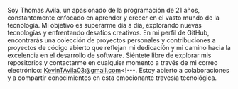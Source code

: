 
Soy Thomas Avila, un apasionado de la programación de 21 años, constantemente enfocado en aprender y crecer en el vasto mundo de la tecnología. Mi objetivo es superarme día a día, explorando nuevas tecnologías y enfrentando desafíos creativos. En mi perfil de GitHub, encontrarás una colección de proyectos personales y contribuciones a proyectos de código abierto que reflejan mi dedicación y mi camino hacia la excelencia en el desarrollo de software. Siéntete libre de explorar mis repositorios y contactarme en cualquier momento a través de mi correo electrónico: KevinTAvila03@gmail.com<!---. Estoy abierto a colaboraciones y a compartir conocimientos en esta emocionante travesía tecnológica.

